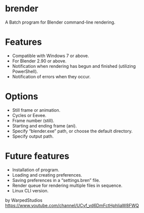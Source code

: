 # brender
A Batch program for Blender command-line rendering.
# Features
-	Compatible with Windows 7 or above. 
- For Blender 2.90 or above.
- Notification when rendering has begun and finished (utilizing PowerShell).
-	Notification of errors when they occur.
# Options
-	Still frame or animation.
-	Cycles or Eevee.
-	Frame number (still).
-	Starting and ending frame (ani).
-	Specify “blender.exe” path, or choose the default directory.
-	Specify output path.

# Future features
-	Installation of program.
-	Loading and creating preferences.
-	Saving preferences in a “settings.bren” file.
-	Render queue for rendering multiple files in sequence.
-	Linux CLI version.

by WarpedStudios
https://www.youtube.com/channel/UCyf_vd6DmFctHphliaW8FWQ

